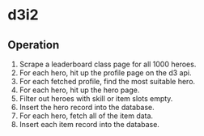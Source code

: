 # d3i2

## Operation
1. Scrape a leaderboard class page for all 1000 heroes.
2. For each hero, hit up the profile page on the d3 api.
3. For each fetched profile, find the most suitable hero.
4. For each hero, hit up the hero page.
5. Filter out heroes with skill or item slots empty.
6. Insert the hero record into the database.
7. For each hero, fetch all of the item data.
8. Insert each item record into the database.